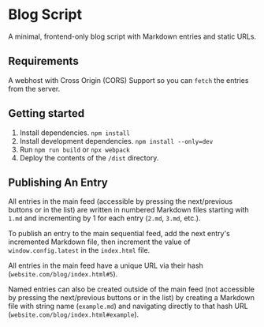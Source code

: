 # Blog Script

A minimal, frontend-only blog script with Markdown entries and static URLs.

## Requirements

A webhost with Cross Origin (CORS) Support so you can `fetch` the entries from the server.

## Getting started

1. Install dependencies. `npm install`
2. Install development dependencies. `npm install --only=dev`
3. Run `npm run build` or `npx webpack`
4. Deploy the contents of the `/dist` directory.

## Publishing An Entry

All entries in the main feed (accessible by pressing the next/previous buttons or in the list) are written in numbered Markdown files starting with `1.md` and incrementing by 1 for each entry (`2.md`, `3.md`, etc.).

To publish an entry to the main sequential feed, add the next entry's incremented Markdown file, then increment the value of `window.config.latest` in the `index.html` file.

All entries in the main feed have a unique URL via their hash (`website.com/blog/index.html#5`).

Named entries can also be created outside of the main feed (not accessible by pressing the next/previous buttons or in the list) by creating a Markdown file with string name (`example.md`) and navigating directly to that hash URL (`website.com/blog/index.html#example`).
